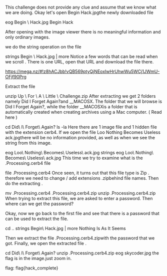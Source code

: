This challenge does not provide any clue and assume that we know what we are doing. Okay let's open Begin Hack.jpgthe newly downloaded file

eog Begin \ Hack.jpg
Begin Hack

After opening with the image viewer there is no meaningful information and only ordinary images.

we do the string operation on the file

strings Begin \ Hack.jpg | more
Notice a few words that can be read when we scroll . There is one URL, open that URL and download the file there.

https://mega.nz/#!z8hACJbb!vQB569ptyQjNEoxIwHrUhwWu5WCj1JWmU-OFjf90Prg

Extract the file

unzip Up \ For \ A \ Little \ Challenge.zip
After extracting we get 2 folders namely Did I Forget Again?and __MACOSX. The folder that we will browse is Did I Forget Again?, while the folder __MACOSXis a folder that is automatically created when creating archives using a Mac computer. ( Read here )

cd Did\ I\ Forget\ Again\?
ls -la
Here there are 1 image file and 1 hidden file with the extension cerb4. If we open the file Loo Nothing Becomes Useless ack.jpgthere will be no information provided, as well as when we see the string from this image.

eog Loo\ Nothing\ Becomes\ Useless\ ack.jpg
strings eog Loo\ Nothing\ Becomes\ Useless\ ack.jpg
This time we try to examine what is the .Processing.cerb4 file

file .Processing.cerb4
Once seen, it turns out that this file type is Zip . therefore we need to change / add extensions .zipbehind file names. Then do the extracting .

mv .Processing.cerb4 .Processing.cerb4.zip
unzip .Processing.cerb4.zip
When trying to extract this file, we are asked to enter a password. Then where can we get the password?

Okay, now we go back to the first file and see that there is a password that can be used to extract the file.

cd ..
strings Begin\ Hack.jpg | more
Nothing Is As It Seems

Then we extract the file .Processing.cerb4.zipwith the password that we got. Finally, we open the extracted file .

cd Did\ I\ Forget\ Again\?
unzip .Processing.cerb4.zip
eog skycoder.jpg
the flag is in the image.just zoom in.

flag: flag{hack_complete}
